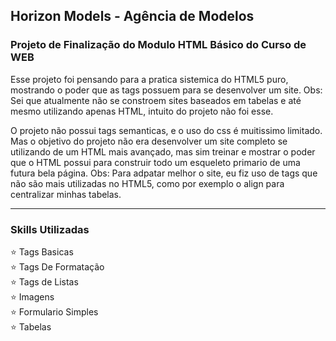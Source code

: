 ## Horizon Models - Agência de Modelos

### Projeto de Finalização do Modulo HTML Básico do Curso de WEB

 Esse projeto foi pensando para a pratica sistemica do HTML5 puro, mostrando o poder que as tags possuem para se desenvolver um site. 
Obs: Sei que atualmente não se constroem sites baseados em tabelas e até mesmo utilizando apenas HTML,  intuito do projeto não foi esse.

  O projeto não possui tags semanticas, e o uso do css é muitissimo limitado. Mas o objetivo do projeto não era desenvolver um site completo se utilizando de um HTML mais avançado, mas sim treinar e mostrar o poder que o HTML possui para construir todo um esqueleto primario de uma futura bela página. 
Obs: Para adpatar melhor o site, eu fiz uso de tags que não são mais utilizadas no HTML5, como por exemplo o align para centralizar minhas tabelas.

<hr>

### Skills Utilizadas 

:star: Tags Basicas <br>
:star: Tags De Formatação <br>
:star: Tags de Listas <br>
:star: Imagens <br>
:star: Formulario Simples <br>
:star: Tabelas <br>
